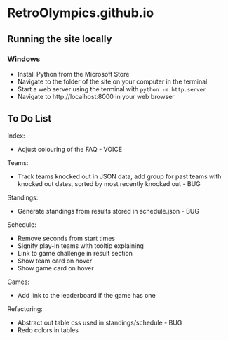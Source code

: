 # RetroOlympics.github.io

## Running the site locally

### Windows
* Install Python from the Microsoft Store
* Navigate to the folder of the site on your computer in the terminal
* Start a web server using the terminal with `python -m http.server`
* Navigate to http://localhost:8000 in your web browser

## To Do List

Index:

- Adjust colouring of the FAQ  - VOICE

Teams:

- Track teams knocked out in JSON data, add group for past teams with knocked out dates, sorted by most recently knocked out - BUG

Standings:

- Generate standings from results stored in schedule.json - BUG

Schedule:

- Remove seconds from start times
- Signify play-in teams with tooltip explaining
- Link to game challenge in result section
- Show team card on hover
- Show game card on hover

Games:

- Add link to the leaderboard if the game has one

Refactoring:

- Abstract out table css used in standings/schedule - BUG
- Redo colors in tables
